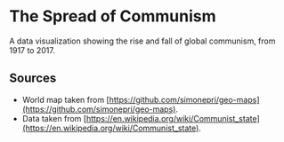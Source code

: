 # The Spread of Communism

A data visualization showing the rise and fall of global communism, from 1917 to 2017.

## Sources

* World map taken from [https://github.com/simonepri/geo-maps](https://github.com/simonepri/geo-maps).
* Data taken from [https://en.wikipedia.org/wiki/Communist_state](https://en.wikipedia.org/wiki/Communist_state).
